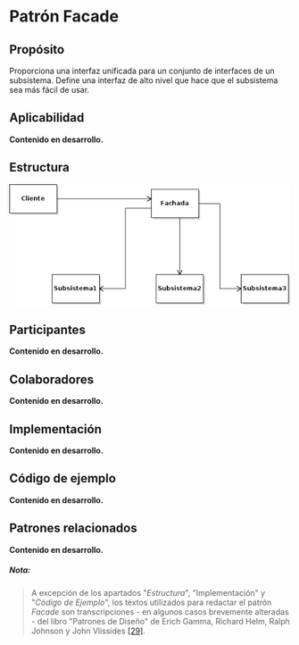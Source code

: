 # Patrón Facade

## Propósito

Proporciona una interfaz unificada para un conjunto de interfaces de un subsistema. Define una interfaz de alto nivel que hace que el subsistema sea más fácil de usar.

## Aplicabilidad

**Contenido en desarrollo.**

## Estructura

![](/assets/uml/facade.png)

## Participantes

**Contenido en desarrollo.**

## Colaboradores

**Contenido en desarrollo.**

## Implementación

**Contenido en desarrollo.**

## Código de ejemplo

**Contenido en desarrollo.**

## Patrones relacionados

**Contenido en desarrollo.**

##### Nota:
> A excepción de los apartados "_Estructura_", "Implementación" y "_Código de Ejemplo_", los téxtos utilizados para redactar el patrón _Facade_ son transcripciones - en algunos casos brevemente alteradas - del libro "Patrones de Diseño" de Erich Gamma, Richard Helm, Ralph Johnson y John Vlissides [\[29\]](/recursos.md).

